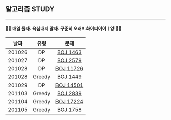 ## 알고리즘 STUDY

----------------

#### 🙋‍♀️ 매일 풀자. 욕심내지 말자. 꾸준히 오래!! 화이티이이ㅣ잉 🙋‍♀️


|날짜|유형|문제|
|:--------:|:-------:|:-----------:|
|201026|DP|[BOJ 1463](https://www.acmicpc.net/problem/1463)
|201027|DP|[BOJ 2579](https://www.acmicpc.net/problem/2579)
|201028|DP|[BOJ 11726](https://www.acmicpc.net/problem/11726)
|201028|Greedy|[BOJ 1449](https://www.acmicpc.net/problem/1449)
|201029|DP|[BOJ 14501](https://www.acmicpc.net/problem/14501)
|201103|Greedy|[BOJ 2839](https://www.acmicpc.net/problem/2839)
|201104|Greedy|[BOJ 17224](https://www.acmicpc.net/problem/17224)
|201105|Greedy|[BOJ 1758](https://www.acmicpc.net/problem/1758)